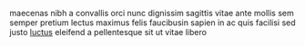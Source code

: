 maecenas nibh a convallis orci nunc dignissim sagittis vitae ante mollis sem
semper pretium lectus maximus felis faucibusin sapien in ac quis facilisi sed
justo [luctus](generated_webpages/tortor.md) eleifend a pellentesque sit ut
vitae libero